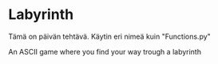 # Labyrinth
Tämä on päivän tehtävä. Käytin eri nimeä kuin "Functions.py"


An ASCII game where you find your way trough a labyrinth
